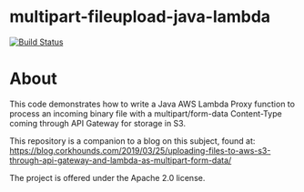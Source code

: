 # multipart-fileupload-java-lambda

[![Build Status](https://travis-ci.org/CorkHounds/multipart-fileupload-java-lambda.svg?branch=master)](https://travis-ci.org/CorkHounds/multipart-fileupload-java-lambda)

# About

This code demonstrates how to write a Java AWS Lambda Proxy function to process an incoming binary file with a multipart/form-data Content-Type coming through API Gateway for storage in S3. 

This repository is a companion to a blog on this subject, found at:
https://blog.corkhounds.com/2019/03/25/uploading-files-to-aws-s3-through-api-gateway-and-lambda-as-multipart-form-data/

The project is offered under the Apache 2.0 license.
